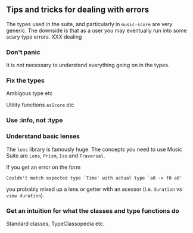 
## Tips and tricks for dealing with errors

The types used in the suite, and particularly in `music-score` are very generic. The downside is that as a user you may eventually run into some scary type errors. XXX dealing 


### Don't panic

It is *not* necessary to understand everything going on in the types.

### Fix the types

Ambigous type etc

Utility functions `asScore` etc

### Use :info, not :type

### Understand basic lenses

The `lens` library is famously huge. The concepts you need to use Music Suite are
`Lens`, `Prism`, `Iso` and `Traversal`.

If you get an error on the form

    Couldn't match expected type `Time' with actual type `a0 -> f0 a0'

you probably mixed up a lens or getter with an acessor (i.e. `duration` vs `view duration`).

### Get an intuition for what the classes and type functions do

Standard classes, TypeClassopedia
etc.
